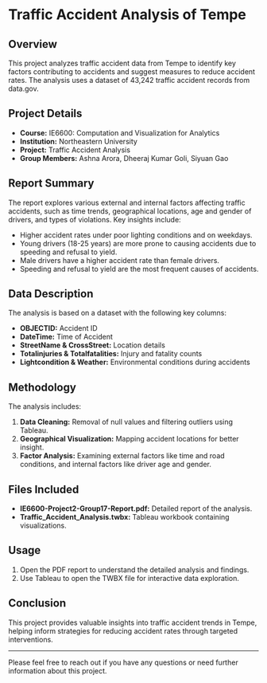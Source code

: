 # Traffic Accident Analysis of Tempe

## Overview

This project analyzes traffic accident data from Tempe to identify key factors contributing to accidents and suggest measures to reduce accident rates. The analysis uses a dataset of 43,242 traffic accident records from data.gov.

## Project Details

- **Course:** IE6600: Computation and Visualization for Analytics
- **Institution:** Northeastern University
- **Project:** Traffic Accident Analysis
- **Group Members:** Ashna Arora, Dheeraj Kumar Goli, Siyuan Gao

## Report Summary

The report explores various external and internal factors affecting traffic accidents, such as time trends, geographical locations, age and gender of drivers, and types of violations. Key insights include:

- Higher accident rates under poor lighting conditions and on weekdays.
- Young drivers (18-25 years) are more prone to causing accidents due to speeding and refusal to yield.
- Male drivers have a higher accident rate than female drivers.
- Speeding and refusal to yield are the most frequent causes of accidents.

## Data Description

The analysis is based on a dataset with the following key columns:

- **OBJECTID:** Accident ID
- **DateTime:** Time of Accident
- **StreetName & CrossStreet:** Location details
- **Totalinjuries & Totalfatalities:** Injury and fatality counts
- **Lightcondition & Weather:** Environmental conditions during accidents

## Methodology

The analysis includes:

1. **Data Cleaning:** Removal of null values and filtering outliers using Tableau.
2. **Geographical Visualization:** Mapping accident locations for better insight.
3. **Factor Analysis:** Examining external factors like time and road conditions, and internal factors like driver age and gender.

## Files Included

- **IE6600-Project2-Group17-Report.pdf:** Detailed report of the analysis.
- **Traffic_Accident_Analysis.twbx:** Tableau workbook containing visualizations.

## Usage

1. Open the PDF report to understand the detailed analysis and findings.
2. Use Tableau to open the TWBX file for interactive data exploration.

## Conclusion

This project provides valuable insights into traffic accident trends in Tempe, helping inform strategies for reducing accident rates through targeted interventions.

---

Please feel free to reach out if you have any questions or need further information about this project.
